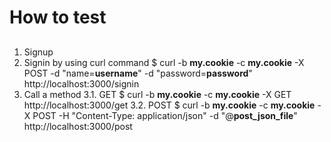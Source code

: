 # How to test

## 
1. Signup
2. Signin by using curl command
$ curl -b **my.cookie** -c **my.cookie** -X POST -d "name=**username**" -d "password=**password**" http://localhost:3000/signin
3. Call a method
3.1. GET
$ curl -b **my.cookie** -c **my.cookie** -X GET http://localhost:3000/get
3.2. POST
$ curl -b **my.cookie** -c **my.cookie** -X POST -H "Content-Type: application/json" -d "@**post_json_file**" http://localhost:3000/post
